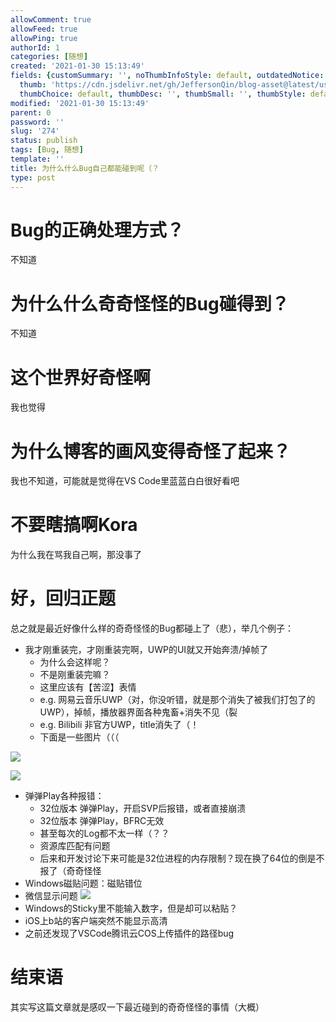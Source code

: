 ```yaml
---
allowComment: true
allowFeed: true
allowPing: true
authorId: 1
categories: [随想]
created: '2021-01-30 15:13:49'
fields: {customSummary: '', noThumbInfoStyle: default, outdatedNotice: 'no', reprint: standard,
  thumb: 'https://cdn.jsdelivr.net/gh/JeffersonQin/blog-asset@latest/usr/uploads/bg/15.jpg',
  thumbChoice: default, thumbDesc: '', thumbSmall: '', thumbStyle: default}
modified: '2021-01-30 15:13:49'
parent: 0
password: ''
slug: '274'
status: publish
tags: [Bug, 随想]
template: ''
title: 为什么什么Bug自己都能碰到呢（？
type: post
---
```

# Bug的正确处理方式？

不知道

# 为什么什么奇奇怪怪的Bug碰得到？

不知道

# 这个世界好奇怪啊

我也觉得

# 为什么博客的画风变得奇怪了起来？

我也不知道，可能就是觉得在VS Code里蓝蓝白白很好看吧

# 不要瞎搞啊Kora

为什么我在骂我自己啊，那没事了

# 好，回归正题

总之就是最近好像什么样的奇奇怪怪的Bug都碰上了（悲），举几个例子：

- 我才刚重装完，才刚重装完啊，UWP的UI就又开始奔溃/掉帧了
  - 为什么会这样呢？
  - 不是刚重装完嘛？
  - 这里应该有【苦涩】表情
  - e.g. 网易云音乐UWP（对，你没听错，就是那个消失了被我们打包了的UWP），掉帧，播放器界面各种鬼畜+消失不见（裂
  - e.g. Bilibili 非官方UWP，title消失了（！
  - 下面是一些图片（（（

![](https://cdn.jsdelivr.net/gh/JeffersonQin/blog-asset@latest/usr/vscode/20210130150052_fa97dee8d9f01cbf6416094d28f84e0c.png)

![](https://cdn.jsdelivr.net/gh/JeffersonQin/blog-asset@latest/usr/vscode/20210130150129_32ca612940e49ad8ffbe08c915006d58.png)

- 弹弹Play各种报错：
  - 32位版本 弹弹Play，开启SVP后报错，或者直接崩溃
  - 32位版本 弹弹Play，BFRC无效
  - 甚至每次的Log都不太一样（？？
  - 资源库匹配有问题
  - 后来和开发讨论下来可能是32位进程的内存限制？现在换了64位的倒是不报了（奇奇怪怪
- Windows磁贴问题：磁贴错位
- 微信显示问题
  ![](https://cdn.jsdelivr.net/gh/JeffersonQin/blog-asset@latest/usr/vscode/20210130150522_8e61862875fe1e2699132457765c2067.png)
- Windows的Sticky里不能输入数字，但是却可以粘贴？
- iOS上b站的客户端突然不能显示高清
- 之前还发现了VSCode腾讯云COS上传插件的路径bug

# 结束语

其实写这篇文章就是感叹一下最近碰到的奇奇怪怪的事情（大概）

